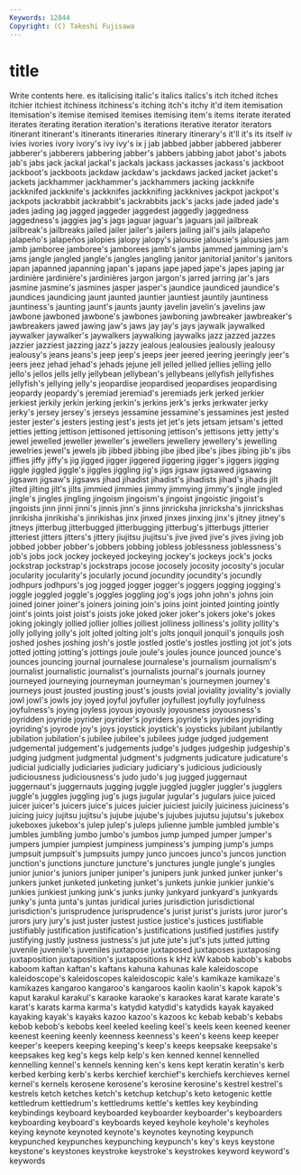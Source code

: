 ```yaml
---
Keywords: 12844 
Copyright: (C) Takeshi Fujisawa
---
```


# title

Write contents here.
es italicising italic's italics
italics's itch itched itches itchier itchiest itchiness itchiness's itching itch's
itchy it'd item itemisation itemisation's itemise itemised itemises itemising item's
items iterate iterated iterates iterating iteration iteration's iterations iterative iterator
iterators itinerant itinerant's itinerants itineraries itinerary itinerary's it'll it's its
itself iv ivies ivories ivory ivory's ivy ivy's ix j
jab jabbed jabber jabbered jabberer jabberer's jabberers jabbering jabber's jabbers
jabbing jabot jabot's jabots jab's jabs jack jackal jackal's jackals
jackass jackasses jackass's jackboot jackboot's jackboots jackdaw jackdaw's jackdaws jacked
jacket jacket's jackets jackhammer jackhammer's jackhammers jacking jackknife jackknifed jackknife's
jackknifes jackknifing jackknives jackpot jackpot's jackpots jackrabbit jackrabbit's jackrabbits jack's
jacks jade jaded jade's jades jading jag jagged jaggeder jaggedest
jaggedly jaggedness jaggedness's jaggies jag's jags jaguar jaguar's jaguars jail
jailbreak jailbreak's jailbreaks jailed jailer jailer's jailers jailing jail's jails
jalapeño jalapeño's jalapeños jalopies jalopy jalopy's jalousie jalousie's jalousies jam
jamb jamboree jamboree's jamborees jamb's jambs jammed jamming jam's jams
jangle jangled jangle's jangles jangling janitor janitorial janitor's janitors japan
japanned japanning japan's japans jape japed jape's japes japing jar
jardinière jardinière's jardinières jargon jargon's jarred jarring jar's jars jasmine
jasmine's jasmines jasper jasper's jaundice jaundiced jaundice's jaundices jaundicing jaunt
jaunted jauntier jauntiest jauntily jauntiness jauntiness's jaunting jaunt's jaunts jaunty
javelin javelin's javelins jaw jawbone jawboned jawbone's jawbones jawboning jawbreaker
jawbreaker's jawbreakers jawed jawing jaw's jaws jay jay's jays jaywalk
jaywalked jaywalker jaywalker's jaywalkers jaywalking jaywalks jazz jazzed jazzes jazzier
jazziest jazzing jazz's jazzy jealous jealousies jealously jealousy jealousy's jeans
jeans's jeep jeep's jeeps jeer jeered jeering jeeringly jeer's jeers
jeez jehad jehad's jehads jejune jell jelled jellied jellies jelling
jello jello's jellos jells jelly jellybean jellybean's jellybeans jellyfish jellyfishes
jellyfish's jellying jelly's jeopardise jeopardised jeopardises jeopardising jeopardy jeopardy's jeremiad
jeremiad's jeremiads jerk jerked jerkier jerkiest jerkily jerkin jerking jerkin's
jerkins jerk's jerks jerkwater jerky jerky's jersey jersey's jerseys jessamine
jessamine's jessamines jest jested jester jester's jesters jesting jest's jests
jet jet's jets jetsam jetsam's jetted jetties jetting jettison jettisoned
jettisoning jettison's jettisons jetty jetty's jewel jewelled jeweller jeweller's jewellers
jewellery jewellery's jewelling jewelries jewel's jewels jib jibbed jibbing jibe
jibed jibe's jibes jibing jib's jibs jiffies jiffy jiffy's jig
jigged jigger jiggered jiggering jigger's jiggers jigging jiggle jiggled jiggle's
jiggles jiggling jig's jigs jigsaw jigsawed jigsawing jigsawn jigsaw's jigsaws
jihad jihadist jihadist's jihadists jihad's jihads jilt jilted jilting jilt's
jilts jimmied jimmies jimmy jimmying jimmy's jingle jingled jingle's jingles
jingling jingoism jingoism's jingoist jingoistic jingoist's jingoists jinn jinni jinni's
jinnis jinn's jinns jinricksha jinricksha's jinrickshas jinrikisha jinrikisha's jinrikishas jinx
jinxed jinxes jinxing jinx's jitney jitney's jitneys jitterbug jitterbugged jitterbugging
jitterbug's jitterbugs jitterier jitteriest jitters jitters's jittery jiujitsu jiujitsu's jive
jived jive's jives jiving job jobbed jobber jobber's jobbers jobbing
jobless joblessness joblessness's job's jobs jock jockey jockeyed jockeying jockey's
jockeys jock's jocks jockstrap jockstrap's jockstraps jocose jocosely jocosity jocosity's
jocular jocularity jocularity's jocularly jocund jocundity jocundity's jocundly jodhpurs jodhpurs's
jog jogged jogger jogger's joggers jogging jogging's joggle joggled joggle's
joggles joggling jog's jogs john john's johns join joined joiner
joiner's joiners joining join's joins joint jointed jointing jointly joint's
joints joist joist's joists joke joked joker joker's jokers joke's
jokes joking jokingly jollied jollier jollies jolliest jolliness jolliness's jollity
jollity's jolly jollying jolly's jolt jolted jolting jolt's jolts jonquil
jonquil's jonquils josh joshed joshes joshing josh's jostle jostled jostle's
jostles jostling jot jot's jots jotted jotting jotting's jottings joule
joule's joules jounce jounced jounce's jounces jouncing journal journalese journalese's
journalism journalism's journalist journalistic journalist's journalists journal's journals journey journeyed
journeying journeyman journeyman's journeymen journey's journeys joust jousted jousting joust's
jousts jovial joviality joviality's jovially jowl jowl's jowls joy joyed
joyful joyfuller joyfullest joyfully joyfulness joyfulness's joying joyless joyous joyously
joyousness joyousness's joyridden joyride joyrider joyrider's joyriders joyride's joyrides joyriding
joyriding's joyrode joy's joys joystick joystick's joysticks jubilant jubilantly jubilation
jubilation's jubilee jubilee's jubilees judge judged judgement judgemental judgement's judgements
judge's judges judgeship judgeship's judging judgment judgmental judgment's judgments judicature
judicature's judicial judicially judiciaries judiciary judiciary's judicious judiciously judiciousness judiciousness's
judo judo's jug jugged juggernaut juggernaut's juggernauts jugging juggle juggled
juggler juggler's jugglers juggle's juggles juggling jug's jugs jugular jugular's
jugulars juice juiced juicer juicer's juicers juice's juices juicier juiciest
juicily juiciness juiciness's juicing juicy jujitsu jujitsu's jujube jujube's jujubes
jujutsu jujutsu's jukebox jukeboxes jukebox's julep julep's juleps julienne jumble
jumbled jumble's jumbles jumbling jumbo jumbo's jumbos jump jumped jumper
jumper's jumpers jumpier jumpiest jumpiness jumpiness's jumping jump's jumps jumpsuit
jumpsuit's jumpsuits jumpy junco juncoes junco's juncos junction junction's junctions
juncture juncture's junctures jungle jungle's jungles junior junior's juniors juniper
juniper's junipers junk junked junker junker's junkers junket junketed junketing
junket's junkets junkie junkier junkie's junkies junkiest junking junk's junks
junky junkyard junkyard's junkyards junky's junta junta's juntas juridical juries
jurisdiction jurisdictional jurisdiction's jurisprudence jurisprudence's jurist jurist's jurists juror juror's
jurors jury jury's just juster justest justice justice's justices justifiable
justifiably justification justification's justifications justified justifies justify justifying justly justness
justness's jut jute jute's jut's juts jutted jutting juvenile juvenile's
juveniles juxtapose juxtaposed juxtaposes juxtaposing juxtaposition juxtaposition's juxtapositions k kHz
kW kabob kabob's kabobs kaboom kaftan kaftan's kaftans kahuna kahunas
kale kaleidoscope kaleidoscope's kaleidoscopes kaleidoscopic kale's kamikaze kamikaze's kamikazes kangaroo
kangaroo's kangaroos kaolin kaolin's kapok kapok's kaput karakul karakul's karaoke
karaoke's karaokes karat karate karate's karat's karats karma karma's katydid
katydid's katydids kayak kayaked kayaking kayak's kayaks kazoo kazoo's kazoos
kc kebab kebab's kebabs kebob kebob's kebobs keel keeled keeling
keel's keels keen keened keener keenest keening keenly keenness keenness's
keen's keens keep keeper keeper's keepers keeping keeping's keep's keeps
keepsake keepsake's keepsakes keg keg's kegs kelp kelp's ken kenned
kennel kennelled kennelling kennel's kennels kenning ken's kens kept keratin
keratin's kerb kerbed kerbing kerb's kerbs kerchief kerchief's kerchiefs kerchieves
kernel kernel's kernels kerosene kerosene's kerosine kerosine's kestrel kestrel's kestrels
ketch ketches ketch's ketchup ketchup's keto ketogenic kettle kettledrum kettledrum's
kettledrums kettle's kettles key keybinding keybindings keyboard keyboarded keyboarder keyboarder's
keyboarders keyboarding keyboard's keyboards keyed keyhole keyhole's keyholes keying keynote
keynoted keynote's keynotes keynoting keypunch keypunched keypunches keypunching keypunch's key's
keys keystone keystone's keystones keystroke keystroke's keystrokes keyword keyword's keywords
